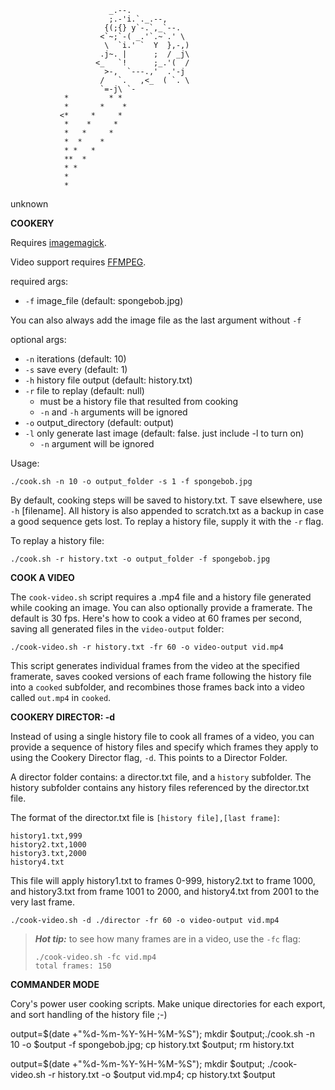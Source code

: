                           _.--.
                          ;.-'i.`._.--,
                         {(;{} y`-.`,_`--.
                        <`~;`-( _.'`.~`.' \
                         \  `i.' `  Y  },-,)
                        .j~. |      ;  / _j\
                       <_   `!      ;_.'(  /
                         >-,  `---.,'  .'-j
                        /   `.   ,<_  ( `. \
                        `=-j\ `-
                *         * *
                *       *    *
               <*     *     *
                *    *     *
                *   *     *
                *  *    *
                * *   *
                **  *
                * *
                *
                *
unknown

**COOKERY**

Requires [imagemagick](https://imagemagick.org/script/download.php).

Video support requires [FFMPEG](ffmpeg.org).

required args:
- `-f` image_file (default: spongebob.jpg) 

You can also always add the image file as the last argument without `-f`

optional args:
- `-n` iterations (default: 10)
- `-s` save every (default: 1)
- `-h` history file output (default: history.txt)
- `-r` file to replay (default: null)
  - must be a history file that resulted from cooking
  - `-n` and `-h` arguments will be ignored
- `-o` output_directory (default: output)
- `-l` only generate last image (default: false. just include -l to turn on)
  - `-n` argument will be ignored

Usage:

    ./cook.sh -n 10 -o output_folder -s 1 -f spongebob.jpg
  

By default, cooking steps will be saved to history.txt. T save elsewhere, use `-h` [filename].
All history is also appended to scratch.txt as a backup in case a good sequence gets lost. 
To replay a history file, supply it with the `-r` flag.

To replay a history file: 

    ./cook.sh -r history.txt -o output_folder -f spongebob.jpg

**COOK A VIDEO**

The `cook-video.sh` script requires a .mp4 file and a history file generated while cooking an image.
You can also optionally provide a framerate. The default is 30 fps. Here's how to cook a video at 60 frames per second, saving all generated files in the `video-output` folder:

    ./cook-video.sh -r history.txt -fr 60 -o video-output vid.mp4

This script generates individual frames from the video at the specified framerate, saves cooked versions of each frame following the history file into a `cooked` subfolder, and recombines those frames back into a video called `out.mp4` in `cooked`. 

**COOKERY DIRECTOR: -d**

Instead of using a single history file to cook all frames of a video, you can provide a sequence of history files and specify which frames they apply to using the Cookery Director flag, `-d`. This points to a Director Folder. 

A director folder contains: a director.txt file, and a `history` subfolder.
The history subfolder contains any history files referenced by the director.txt file.

The format of the director.txt file is `[history file],[last frame]`:

    history1.txt,999
    history2.txt,1000
    history3.txt,2000
    history4.txt

This file will apply history1.txt to frames 0-999, history2.txt to frame 1000, and history3.txt from frame 1001 to 2000, and history4.txt from 2001 to the very last frame.  

    ./cook-video.sh -d ./director -fr 60 -o video-output vid.mp4

> **_Hot tip:_**  to see how many frames are in a video, use the `-fc` flag:
>
>     ./cook-video.sh -fc vid.mp4
>     total frames: 150

**COMMANDER MODE**

Cory's power user cooking scripts. Make unique directories for each export, and sort handling of the history file ;-) 

output=$(date +"%d-%m-%Y-%H-%M-%S"); mkdir $output;./cook.sh -n 10 -o $output -f spongebob.jpg; cp history.txt $output; rm history.txt

output=$(date +"%d-%m-%Y-%H-%M-%S"); mkdir $output; ./cook-video.sh -r history.txt -o $output vid.mp4; cp history.txt $output

